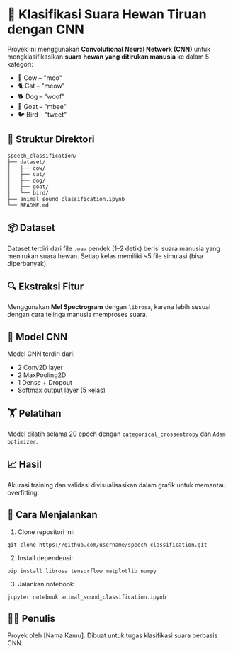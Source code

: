 # 🐾 Klasifikasi Suara Hewan Tiruan dengan CNN

Proyek ini menggunakan **Convolutional Neural Network (CNN)** untuk mengklasifikasikan **suara hewan yang ditirukan manusia** ke dalam 5 kategori:

- 🐄 Cow – "moo"
- 🐈 Cat – "meow"
- 🐕 Dog – "woof"
- 🐐 Goat – "mbee"
- 🐦 Bird – "tweet"

## 📁 Struktur Direktori

```
speech_classification/
├── dataset/
│   ├── cow/
│   ├── cat/
│   ├── dog/
│   ├── goat/
│   └── bird/
├── animal_sound_classification.ipynb
└── README.md
```

## 📦 Dataset

Dataset terdiri dari file `.wav` pendek (1–2 detik) berisi suara manusia yang menirukan suara hewan. Setiap kelas memiliki ~5 file simulasi (bisa diperbanyak).

## 🔍 Ekstraksi Fitur

Menggunakan **Mel Spectrogram** dengan `librosa`, karena lebih sesuai dengan cara telinga manusia memproses suara.

## 🧠 Model CNN

Model CNN terdiri dari:
- 2 Conv2D layer
- 2 MaxPooling2D
- 1 Dense + Dropout
- Softmax output layer (5 kelas)

## 🏋️ Pelatihan

Model dilatih selama 20 epoch dengan `categorical_crossentropy` dan `Adam optimizer`.

## 📈 Hasil

Akurasi training dan validasi divisualisasikan dalam grafik untuk memantau overfitting.

## 🚀 Cara Menjalankan

1. Clone repositori ini:
```
git clone https://github.com/username/speech_classification.git
```

2. Install dependensi:
```
pip install librosa tensorflow matplotlib numpy
```

3. Jalankan notebook:
```
jupyter notebook animal_sound_classification.ipynb
```

## 🙋‍♀️ Penulis

Proyek oleh [Nama Kamu]. Dibuat untuk tugas klasifikasi suara berbasis CNN.
